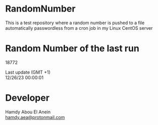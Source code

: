 # RandomNumber    
This is a test repository where a random number is pushed to a file automatically passwordless from a cron job in my Linux CentOS server    
# Random Number of the last run   
18772
      
Last update (GMT +1)    
12/26/23 00:00:01
# Developer    
Hamdy Abou El Anein   
hamdy.aea@protonmail.com
